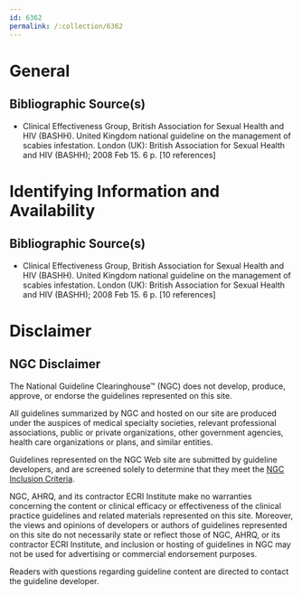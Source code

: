 ```yaml
---
id: 6362
permalink: /:collection/6362
---
```


# General

## Bibliographic Source(s)

- Clinical Effectiveness Group, British Association for Sexual Health and HIV (BASHH). United Kingdom national guideline on the management of scabies infestation. London (UK): British Association for Sexual Health and HIV (BASHH); 2008 Feb 15. 6 p. [10 references]

# Identifying Information and Availability

## Bibliographic Source(s)

- Clinical Effectiveness Group, British Association for Sexual Health and HIV (BASHH). United Kingdom national guideline on the management of scabies infestation. London (UK): British Association for Sexual Health and HIV (BASHH); 2008 Feb 15. 6 p. [10 references]

# Disclaimer

## NGC Disclaimer

The National Guideline Clearinghouse™ (NGC) does not develop, produce, approve, or endorse the guidelines represented on this site.

All guidelines summarized by NGC and hosted on our site are produced under the auspices of medical specialty societies, relevant professional associations, public or private organizations, other government agencies, health care organizations or plans, and similar entities.

Guidelines represented on the NGC Web site are submitted by guideline developers, and are screened solely to determine that they meet the [NGC Inclusion Criteria](/help-and-about/summaries/inclusion-criteria).

NGC, AHRQ, and its contractor ECRI Institute make no warranties concerning the content or clinical efficacy or effectiveness of the clinical practice guidelines and related materials represented on this site. Moreover, the views and opinions of developers or authors of guidelines represented on this site do not necessarily state or reflect those of NGC, AHRQ, or its contractor ECRI Institute, and inclusion or hosting of guidelines in NGC may not be used for advertising or commercial endorsement purposes.

Readers with questions regarding guideline content are directed to contact the guideline developer.

